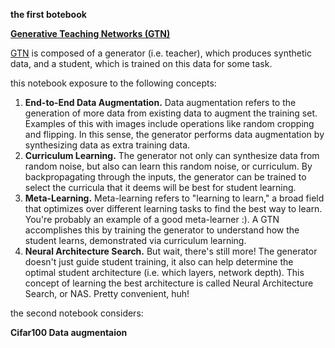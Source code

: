 **the first botebook**

**[Generative Teaching Networks (GTN)](https://arxiv.org/abs/1912.07768)**

[GTN](https://arxiv.org/abs/1912.07768) is composed of a generator (i.e. teacher), which produces synthetic data, and a student, which is trained on this data for some task.

this notebook exposure to the following concepts:
1. **End-to-End Data Augmentation.** Data augmentation refers to the generation of more data from existing data to augment the training set. Examples of this with images include operations like random cropping and flipping. In this sense, the generator performs data augmentation by synthesizing data as extra training data.
2. **Curriculum Learning.** The generator not only can synthesize data from random noise, but also can learn this random noise, or curriculum. By backpropagating through the inputs, the generator can be trained to select the curricula that it deems will be best for student learning.
3. **Meta-Learning.** Meta-learning refers to "learning to learn," a broad field that optimizes over different learning tasks to find the best way to learn. You're probably an example of a good meta-learner :). A GTN accomplishes this by training the generator to understand how the student learns, demonstrated via curriculum learning.
4. **Neural Architecture Search.** But wait, there's still more! The generator doesn't just guide student training, it also can help determine the optimal student architecture (i.e. which layers, network depth). This concept of learning the best architecture is called Neural Architecture Search, or NAS. Pretty convenient, huh!



the second notebook considers:


**Cifar100 Data augmentaion**
